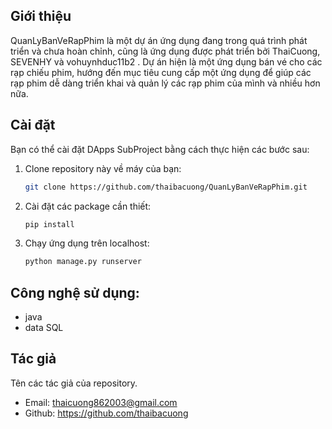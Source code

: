 ## Giới thiệu

QuanLyBanVeRapPhim là một dự án ứng dụng đang trong quá trình phát triển và chưa hoàn chỉnh, cũng là ứng dụng được phát triển bởi ThaiCuong, SEVENHY và vohuynhduc11b2 . Dự án hiện là một ứng dụng bán vé cho các rạp chiếu phim, hướng đến mục tiêu cung cấp một ứng dụng để giúp các rạp phim dễ dàng triển khai và quản lý các rạp phim của mình và nhiều hơn nữa.

## Cài đặt

Bạn có thể cài đặt DApps SubProject bằng cách thực hiện các bước sau:

1. Clone repository này về máy của bạn:

   ```bash
   git clone https://github.com/thaibacuong/QuanLyBanVeRapPhim.git

2. Cài đặt các package cần thiết:

   ```bash
   pip install

3. Chạy ứng dụng trên localhost:

   ```bash
   python manage.py runserver


## Công nghệ sử dụng:

- java
- data SQL

## Tác giả

Tên các tác giả của repository.

- Email: thaicuong862003@gmail.com
- Github: https://github.com/thaibacuong
